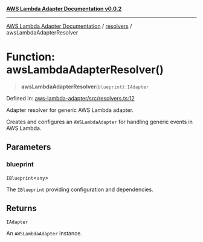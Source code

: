 [**AWS Lambda Adapter Documentation v0.0.2**](../../README.md)

***

[AWS Lambda Adapter Documentation](../../modules.md) / [resolvers](../README.md) / awsLambdaAdapterResolver

# Function: awsLambdaAdapterResolver()

> **awsLambdaAdapterResolver**(`blueprint`): `IAdapter`

Defined in: [aws-lambda-adapter/src/resolvers.ts:12](https://github.com/stonemjs/aws-lambda-adapter/blob/40d2096417dfa656208c25f0f4a9d23bf5291928/src/resolvers.ts#L12)

Adapter resolver for generic AWS Lambda adapter.

Creates and configures an `AWSLambdaAdapter` for handling generic events in AWS Lambda.

## Parameters

### blueprint

`IBlueprint`\<`any`\>

The `IBlueprint` providing configuration and dependencies.

## Returns

`IAdapter`

An `AWSLambdaAdapter` instance.
